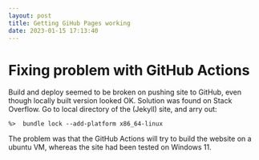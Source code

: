 ```yaml
---
layout: post
title: Getting GiHub Pages working
date: 2023-01-15 17:13:40
---
```


# Fixing problem with GitHub Actions
Build and deploy seemed to be broken on pushing site to GitHub, even though locally built version looked OK. Solution was found on Stack Overflow. Go to local directory of the (Jekyll) site, and arry out:

```console
%>  bundle lock --add-platform x86_64-linux
```
The problem was that the GitHub Actions will try to build the website on a ubuntu VM, whereas the site had been tested on Windows 11.

